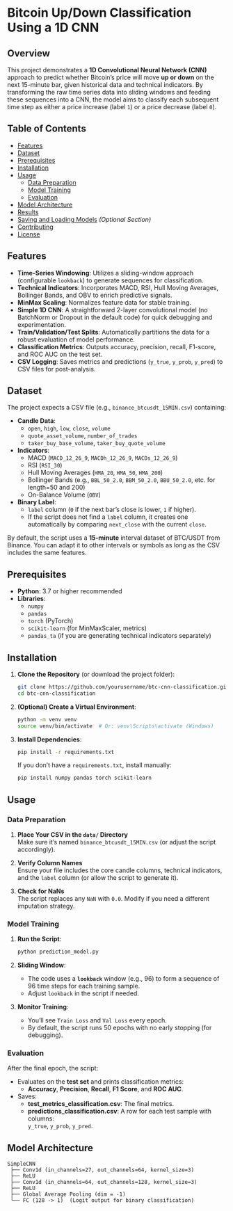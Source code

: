 # Bitcoin Up/Down Classification Using a 1D CNN

## Overview

This project demonstrates a **1D Convolutional Neural Network (CNN)** approach to predict whether Bitcoin’s price will move **up or down** on the next 15-minute bar, given historical data and technical indicators. By transforming the raw time series data into sliding windows and feeding these sequences into a CNN, the model aims to classify each subsequent time step as either a price increase (label `1`) or a price decrease (label `0`).

## Table of Contents

- [Features](#features)
- [Dataset](#dataset)
- [Prerequisites](#prerequisites)
- [Installation](#installation)
- [Usage](#usage)
  - [Data Preparation](#data-preparation)
  - [Model Training](#model-training)
  - [Evaluation](#evaluation)
- [Model Architecture](#model-architecture)
- [Results](#results)
- [Saving and Loading Models](#saving-and-loading-models) *(Optional Section)*
- [Contributing](#contributing)
- [License](#license)

## Features

- **Time-Series Windowing**: Utilizes a sliding-window approach (configurable `lookback`) to generate sequences for classification.
- **Technical Indicators**: Incorporates MACD, RSI, Hull Moving Averages, Bollinger Bands, and OBV to enrich predictive signals.
- **MinMax Scaling**: Normalizes feature data for stable training.
- **Simple 1D CNN**: A straightforward 2-layer convolutional model (no BatchNorm or Dropout in the default code) for quick debugging and experimentation.
- **Train/Validation/Test Splits**: Automatically partitions the data for a robust evaluation of model performance.
- **Classification Metrics**: Outputs accuracy, precision, recall, F1-score, and ROC AUC on the test set.
- **CSV Logging**: Saves metrics and predictions (`y_true`, `y_prob`, `y_pred`) to CSV files for post-analysis.

## Dataset

The project expects a CSV file (e.g., `binance_btcusdt_15MIN.csv`) containing:

- **Candle Data**:  
  - `open`, `high`, `low`, `close`, `volume`  
  - `quote_asset_volume`, `number_of_trades`  
  - `taker_buy_base_volume`, `taker_buy_quote_volume`
- **Indicators**:  
  - MACD (`MACD_12_26_9`, `MACDh_12_26_9`, `MACDs_12_26_9`)  
  - RSI (`RSI_30`)  
  - Hull Moving Averages (`HMA_20`, `HMA_50`, `HMA_200`)  
  - Bollinger Bands (e.g., `BBL_50_2.0`, `BBM_50_2.0`, `BBU_50_2.0`, etc. for length=50 and 200)  
  - On-Balance Volume (`OBV`)
- **Binary Label**:  
  - `label` column (`0` if the next bar’s close is lower, `1` if higher).  
  - If the script does not find a `label` column, it creates one automatically by comparing `next_close` with the current `close`.

By default, the script uses a **15-minute** interval dataset of BTC/USDT from Binance. You can adapt it to other intervals or symbols as long as the CSV includes the same features.

## Prerequisites

- **Python**: 3.7 or higher recommended
- **Libraries**:
  - `numpy`
  - `pandas`
  - `torch` (PyTorch)
  - `scikit-learn` (for MinMaxScaler, metrics)
  - `pandas_ta` (if you are generating technical indicators separately)

## Installation

1. **Clone the Repository** (or download the project folder):
    ```bash
    git clone https://github.com/yourusername/btc-cnn-classification.git
    cd btc-cnn-classification
    ```

2. **(Optional) Create a Virtual Environment**:
    ```bash
    python -m venv venv
    source venv/bin/activate  # Or: venv\Scripts\activate (Windows)
    ```

3. **Install Dependencies**:
    ```bash
    pip install -r requirements.txt
    ```
    If you don’t have a `requirements.txt`, install manually:
    ```bash
    pip install numpy pandas torch scikit-learn
    ```

## Usage

### Data Preparation

1. **Place Your CSV in the `data/` Directory**  
   Make sure it’s named `binance_btcusdt_15MIN.csv` (or adjust the script accordingly).

2. **Verify Column Names**  
   Ensure your file includes the core candle columns, technical indicators, and the `label` column (or allow the script to generate it).

3. **Check for NaNs**  
   The script replaces any `NaN` with `0.0`. Modify if you need a different imputation strategy.

### Model Training

1. **Run the Script**:
    ```bash
    python prediction_model.py
    ```

2. **Sliding Window**:
   - The code uses a **`lookback`** window (e.g., 96) to form a sequence of 96 time steps for each training sample.
   - Adjust `lookback` in the script if needed.

3. **Monitor Training**:
   - You’ll see `Train Loss` and `Val Loss` every epoch.
   - By default, the script runs 50 epochs with no early stopping (for debugging).

### Evaluation

After the final epoch, the script:

- Evaluates on the **test set** and prints classification metrics:
  - **Accuracy**, **Precision**, **Recall**, **F1 Score**, and **ROC AUC**.
- Saves:
  - **test_metrics_classification.csv**: The final metrics.
  - **predictions_classification.csv**: A row for each test sample with columns:  
    `y_true`, `y_prob`, `y_pred`.

## Model Architecture

```text
SimpleCNN
 ├── Conv1d (in_channels=27, out_channels=64, kernel_size=3)
 ├── ReLU
 ├── Conv1d (in_channels=64, out_channels=128, kernel_size=3)
 ├── ReLU
 ├── Global Average Pooling (dim = -1)
 └── FC (128 -> 1)  (Logit output for binary classification)
